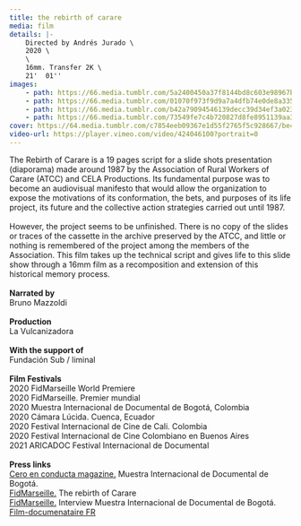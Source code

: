 ```yaml
---
title: the rebirth of carare
media: film
details: |-
    Directed by Andrés Jurado \
    2020 \
    \
    16mm. Transfer 2K \
    21'  01''
images:
    - path: https://66.media.tumblr.com/5a2400450a37f8144bd8c603e98967bb/7770031474c997ab-d5/s2048x3072/1124a60590d34bcd10dda3dfbf982027c069369e.jpg
    - path: https://66.media.tumblr.com/01070f973f9d9a7a4dfb74e0de8a3350/7770031474c997ab-cf/s2048x3072/8de96d16e9ee7ea00d20c786ac6ff8f1fe3d479b.jpg
    - path: https://66.media.tumblr.com/b42a79094546139decc39d34ef3a0234/7770031474c997ab-12/s2048x3072/fbc5a5950b6a35f71013f6446b663db39e285328.jpg
    - path: https://66.media.tumblr.com/73549fe7c4b720827d8fe8951139aa36/7770031474c997ab-1a/s2048x3072/cbcae7cb52bb15c7444a85f293651efba903b0da.jpg
cover: https://64.media.tumblr.com/c7854eeb09367e1d55f2765f5c928667/be4b5533c24e292d-fb/s1280x1920/fa59c53af38843e8dc5b6fa451f6ad1ca96cbd86.png
video-url: https://player.vimeo.com/video/424046100?portrait=0
---
```


The Rebirth of Carare is a 19 pages script for a slide shots presentation (diaporama) made around 1987 by the Association of Rural Workers of Carare (ATCC) and CELA Productions. Its fundamental purpose was to become an audiovisual manifesto that would allow the organization to expose the motivations of its conformation, the bets, and purposes of its life project, its future and the collective action strategies carried out until 1987.
<br>
<br>
However, the project seems to be unfinished. There is no copy of the slides or traces of the cassette in the archive preserved by the ATCC, and little or nothing is remembered of the project among the members of the Association. This film takes up the technical script and gives life to this slide show through a 16mm film as a recomposition and extension of this historical memory process.
<br>
<br>
**Narrated by**<br>
Bruno Mazzoldi
<br>
<br>
**Production**<br>
La Vulcanizadora
<br>
<br>
**With the support of**<br>
Fundación Sub / liminal
<br>
<br>
**Film Festivals**<br>
2020 FidMarseille World Premiere<br>
2020 FidMarseille. Premier mundial<br>
2020 Muestra Internacional de Documental de Bogotá, Colombia<br>
2020 Cámara Lúcida. Cuenca, Ecuador<br>
2020 Festival Internacional de Cine de Cali. Colombia<br>
2020 Festival Internacional de Cine Colombiano en Buenos Aires<br>
2021 ARICADOC Festival Internacional de Documental
<br>
<br>
**Press links**<br>
[Cero en conducta magazine.](https://revistaceroenconducta.com/escritos/preterito-imperfecto-del-modo-indicativo/) Muestra Internacional de Documental de Bogotá.<br>
[FidMarseille.](https://fidmarseille.org/film/el-renacer-del-carare-the-rebirth-of-carare/) The rebirth of Carare<br>
[FidMarseille.](https://fidmarseille.org/en/entretien-el-renacer-del-carare/) Interview Muestra Internacional de Documental de Bogotá.<br>
[Film-documenataire FR](http://www.film-documentaire.fr/4DACTION/w_fiche_film/60517_1)

